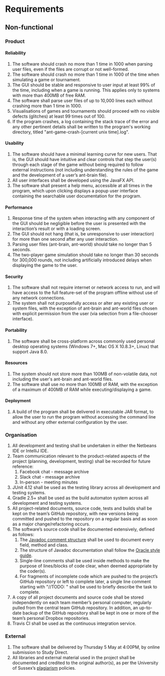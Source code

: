 # Requirements

## Non-functional

### Product

#### Reliability

1. The software should crash no more than 1 time in 1000 when parsing user files, even if the files are corrupt or not well-formed.
2. The software should crash no more than 1 time in 1000 of the time when simulating a game or tournament.
3. The GUI should be stable and responsive to user input at least 99% of the time, including when a game is running. This applies only to systems with more than 400MB of free RAM.
4. The software shall parse user files of up to 10,000 lines each without crashing more than 1 time in 1000.
5. Visualisations of games and tournaments should proceed with no visible defects (glitches) at least 99 times out of 100. 
6. If the program crashes, a log containing the stack trace of the error and any other pertinent details shall be
written to the program's working directory, titled "ant-game-crash-[current unix time].log".

#### Usability

1. The software should have a minimal learning curve for new users. That is, the GUI should have intuitive and clear controls that step the user(s) through each stage of the game without being required to follow external instructions (not including understanding the rules of the game and the development of a user’s ant-brain file).
2. All user interfaces shall be developed using the JavaFX API.
3. The software shall present a help menu, accessible at all times in the program, which upon clicking displays a popup user interface containing the searchable user documentation for the program.

#### Performance

1. Response time of the system when interacting with any component of the GUI should be negligible before the user is presented with the interaction’s result or with a loading screen.
2. The GUI should not hang (that is, be unresponsive to user interaction) for more than one second after any user interaction.
3. Parsing user files (ant-brain, ant-world) should take no longer than 5 seconds.
4. The two-player game simulation should take no longer than 30 seconds for 300,000 rounds, not including artificially introduced  delays when displaying the game to the user.

#### Security

1. The software shall not require internet or network access to run, and will have access to the full feature-set of the program offline without use of any network connections.
2. The system shall not purposefully access or alter any existing user or system files, with the exception of ant-brain and ant-world files chosen with explicit permission from the user (via selection from a file-chooser interface). 

#### Portability

1. The software shall be cross-platform across commonly used personal desktop operating systems (Windows 7+, Mac OS X 10.8.3+, Linux) that support Java 8.0.

#### Resources

1. The system should not store more than 100MB of non-volatile data, not including the user's ant-brain and ant-world files.
2. The software shall use no more than 100MB of RAM, with the exception of a maximum of 400MB of RAM while executing/displaying a game.

#### Deployment

1. A build of the program shall be delivered in executable JAR format, to allow the user to run the program without accessing the command line and without any other external configuration by the user.

### Organisation

1. All development and testing shall be undertaken in either the Netbeans IDE or IntelliJ IDE.
2. Team communication relevant to the product-related aspects of the project (planning, development, testing) shall be recorded for future reference:
	1. Facebook chat - message archive
	2. Slack chat - message archive
	3. In-person - meeting minutes
3. JUnit 4.12 shall be used as the testing library across all development and testing systems.
4. Gradle 2.5+ shall be used as the build automaton system across all development and testing systems.
5. All project-related documents, source code, tests and builds shall be kept on the team’s GitHub repository, with new versions being committed and pushed to the repository on a regular basis and as soon as a major change/refactoring occurs.
6. The software’s source code shall be documented extensively, defined as follows:
	1. The [Javadoc comment structure](http://www.oracle.com/technetwork/java/javase/documentation/index-jsp-135444.html) shall be used to document every field, method and class.
	2. The structure of Javadoc documentation shall follow the [Oracle style guide](http://www.oracle.com/technetwork/java/javase/documentation/index-137868.html).
	3. Single-line comments shall be used inside methods to make the purpose of lines/blocks of code clear, when deemed appropriate by the coder(s).
	4. For fragments of incomplete code which are pushed to the project’s GitHub repository or left to complete later, a
    single line comment starting with "//TODO: " shall be used to briefly describe the task to complete.
7. A copy of all project documents and source code shall be stored independently on each team member’s personal computer, regularly pulled from the central team GitHub repository. In addition, an up-to-date backup of the GitHub repository shall be kept in one or more of the team’s personal Dropbox repositories.
8. Travis CI shall be used as the continuous integration service.

### External

1. The software shall be delivered by Thursday 5 May at 4:00PM, by online submission to Study Direct.
2. All libraries and external material used in the project shall be documented and credited to the original author(s), as per the University of Sussex’s [plagiarism](http://www.sussex.ac.uk/s3/?id=35) policies.
